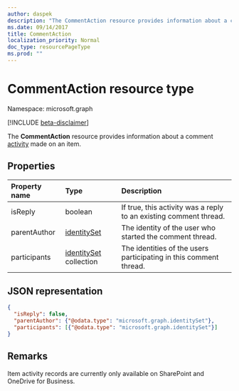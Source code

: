 ```yaml
---
author: daspek
description: "The CommentAction resource provides information about a comment activity made on an item."
ms.date: 09/14/2017
title: CommentAction
localization_priority: Normal
doc_type: resourcePageType
ms.prod: ""
---
```

# CommentAction resource type

Namespace: microsoft.graph

[!INCLUDE [beta-disclaimer](../../includes/beta-disclaimer.md)]

The **CommentAction** resource provides information about a comment [activity][] made on an item.

[activity]: itemactivity.md

## Properties

| Property name    | Type                       | Description
|:-----------------|:---------------------------|:-----------------------------
| isReply          | boolean                    | If true, this activity was a reply to an existing comment thread.
| parentAuthor     | [identitySet][]            | The identity of the user who started the comment thread.
| participants     | [identitySet][] collection | The identities of the users participating in this comment thread.

[identitySet]: identityset.md

## JSON representation

<!-- {
  "blockType": "resource",
  "optionalProperties": [ ],
  "@type": "microsoft.graph.commentAction"
}-->

```json
{
  "isReply": false,
  "parentAuthor": {"@odata.type": "microsoft.graph.identitySet"},
  "participants": [{"@odata.type": "microsoft.graph.identitySet"}]
}
```

## Remarks

Item activity records are currently only available on SharePoint and OneDrive for Business.

<!--
{
  "type": "#page.annotation",
  "description": "The CommentAction object provides information about a comment that was made on an item.",
  "keywords": "activities,activity,action,comment",
  "section": "documentation",
  "tocPath": "Resources/CommentAction",
  "suppressions": []
}
-->
